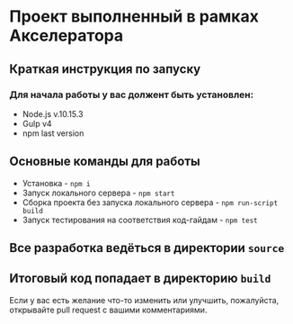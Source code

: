 # Проект выполненный в рамках Акселератора

## Краткая инструкция по запуску

### Для начала работы у вас должент быть установлен:

- Node.js v.10.15.3
- Gulp v4
- npm last version

## Основные команды для работы

- Установка - `npm i`
- Запуск локального сервера - `npm start`
- Сборка проекта без запуска локального сервера - `npm run-script build`
- Запуск тестирования на соответствия код-гайдам - `npm test`

## Все разработка ведёться в директории `source`

## Итоговый код попадает в директорию `build`

Если у вас есть желание что-то изменить или улучшить, пожалуйста, открывайте pull request с вашими комментариями.
